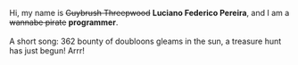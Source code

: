 Hi, my name is ~~Guybrush Threepwood~~ **Luciano Federico Pereira**, and I am a ~~wannabe pirate~~ **programmer**.<br><br>A short song: 362 bounty of doubloons gleams in the sun, a treasure hunt has just begun! Arrr!
